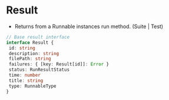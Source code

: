 # Result

 - Returns from a Runnable instances run method. (Suite | Test)

 ```ts
// Base result interface
interface Result {
  id: string
  description: string
  filePath: string
  failures: { [key: Result[id]]: Error }
  status: RunResultStatus
  time: number
  title: string
  type: RunnableType
}
 ```
